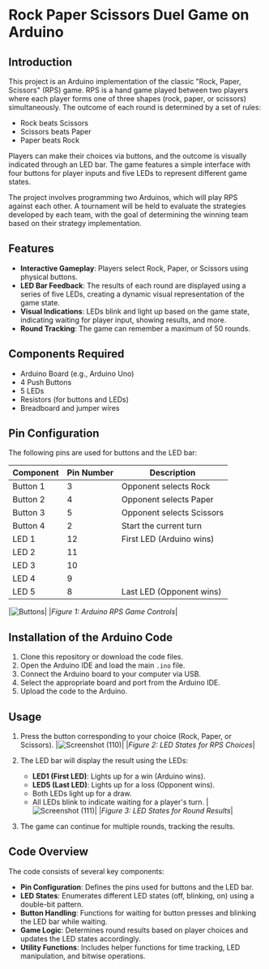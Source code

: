 # Rock Paper Scissors Duel Game on Arduino


## Introduction
This project is an Arduino implementation of the classic "Rock, Paper, Scissors" (RPS) game. RPS is a hand game played between two players where each player forms one of three shapes (rock, paper, or scissors) simultaneously. The outcome of each round is determined by a set of rules:
- Rock beats Scissors
- Scissors beats Paper
- Paper beats Rock

Players can make their choices via buttons, and the outcome is visually indicated through an LED bar. The game features a simple interface with four buttons for player inputs and five LEDs to represent different game states.

The project involves programming two Arduinos, which will play RPS against each other. A tournament will be held to evaluate the strategies developed by each team, with the goal of determining the winning team based on their strategy implementation.


## Features

- **Interactive Gameplay**: Players select Rock, Paper, or Scissors using physical buttons.
- **LED Bar Feedback**: The results of each round are displayed using a series of five LEDs, creating a dynamic visual representation of the game state.
- **Visual Indications**: LEDs blink and light up based on the game state, indicating waiting for player input, showing results, and more.
- **Round Tracking**: The game can remember a maximum of 50 rounds.

## Components Required

- Arduino Board (e.g., Arduino Uno)
- 4 Push Buttons
- 5 LEDs
- Resistors (for buttons and LEDs)
- Breadboard and jumper wires

## Pin Configuration

The following pins are used for buttons and the LED bar:

| Component | Pin Number | Description                        |
|-----------|------------|------------------------------------|
| Button 1  | 3          | Opponent selects Rock              |
| Button 2  | 4          | Opponent selects Paper             |
| Button 3  | 5          | Opponent selects Scissors          |
| Button 4  | 2          | Start the current turn             |
| LED 1     | 12         | First LED (Arduino wins)          |
| LED 2     | 11         |                                    |
| LED 3     | 10         |                                    |
| LED 4     | 9          |                                    |
| LED 5     | 8          | Last LED (Opponent wins)          |

|![Buttons](https://github.com/user-attachments/assets/695451e0-6a7b-402c-8869-d8ba3beac484)|
|*Figure 1: Arduino RPS Game Controls*|

## Installation of the Arduino Code 

1. Clone this repository or download the code files.
2. Open the Arduino IDE and load the main `.ino` file.
3. Connect the Arduino board to your computer via USB.
4. Select the appropriate board and port from the Arduino IDE.
5. Upload the code to the Arduino.

## Usage

1. Press the button corresponding to your choice (Rock, Paper, or Scissors).
|![Screenshot (110)](https://github.com/user-attachments/assets/58dbae4d-3c97-42ed-a1c8-7377f4d4a193)|
|*Figure 2: LED States for RPS Choices*|

2. The LED bar will display the result using the LEDs:
   - **LED1 (First LED)**: Lights up for a win (Arduino wins).
   - **LED5 (Last LED)**: Lights up for a loss (Opponent wins).
   - Both LEDs light up for a draw.
   - All LEDs blink to indicate waiting for a player's turn.
|![Screenshot (111)](https://github.com/user-attachments/assets/bd7f7f30-d70f-4d67-9a79-fc6205682515)|
|*Figure 3: LED States for Round Results*|

3. The game can continue for multiple rounds, tracking the results.

## Code Overview

The code consists of several key components:

- **Pin Configuration**: Defines the pins used for buttons and the LED bar.
- **LED States**: Enumerates different LED states (off, blinking, on) using a double-bit pattern.
- **Button Handling**: Functions for waiting for button presses and blinking the LED bar while waiting.
- **Game Logic**: Determines round results based on player choices and updates the LED states accordingly.
- **Utility Functions**: Includes helper functions for time tracking, LED manipulation, and bitwise operations.
